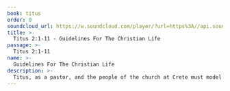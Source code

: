 ```yaml
---
book: titus
order: 0
soundcloud_url: https://w.soundcloud.com/player/?url=https%3A//api.soundcloud.com/tracks/
title: >-
  Titus 2:1-11 - Guidelines For The Christian Life
passage: >-
  Titus 2:1-11
name: >-
  Guidelines For The Christian Life
description: >-
  Titus, as a pastor, and the people of the church at Crete must model healthy Christian living - men and women, young and old, and even the slaves at that time. Important characteristics of the Christian life are given.
---
```


